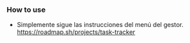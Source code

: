 ### How to use
- Simplemente sigue las instrucciones del menú del gestor.
https://roadmap.sh/projects/task-tracker

